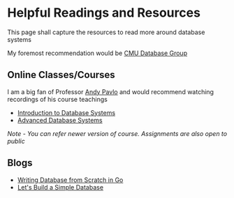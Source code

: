 # Helpful Readings and Resources

This page shall capture the resources to read more around database systems

My foremost recommendation would be [CMU Database Group](https://www.youtube.com/c/CMUDatabaseGroup)

## Online Classes/Courses

I am a big fan of Professor [Andy Pavlo](http://www.cs.cmu.edu/~pavlo/) and would recommend 
watching recordings of his course teachings

* [Introduction to Database Systems](https://www.youtube.com/watch?v=oeYBdghaIjc&list=PLSE8ODhjZXjbohkNBWQs_otTrBTrjyohi)
* [Advanced Database Systems](https://www.youtube.com/watch?v=SdW5RKUboKc&list=PLSE8ODhjZXjasmrEd2_Yi1deeE360zv5O)

*Note - You can refer newer version of course. Assignments are also open to public*


## Blogs

* [Writing Database from Scratch in Go](https://notes.eatonphil.com/database-basics.html)
* [Let's Build a Simple Database](https://cstack.github.io/db_tutorial/)

